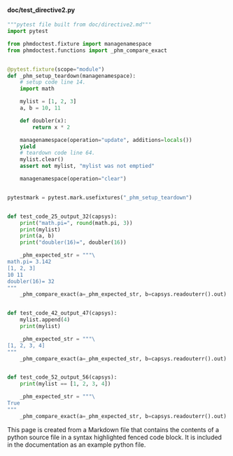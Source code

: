 #### doc/test_directive2.py
```python
"""pytest file built from doc/directive2.md"""
import pytest

from phmdoctest.fixture import managenamespace
from phmdoctest.functions import _phm_compare_exact


@pytest.fixture(scope="module")
def _phm_setup_teardown(managenamespace):
    # setup code line 14.
    import math

    mylist = [1, 2, 3]
    a, b = 10, 11

    def doubler(x):
        return x * 2

    managenamespace(operation="update", additions=locals())
    yield
    # teardown code line 64.
    mylist.clear()
    assert not mylist, "mylist was not emptied"

    managenamespace(operation="clear")


pytestmark = pytest.mark.usefixtures("_phm_setup_teardown")


def test_code_25_output_32(capsys):
    print("math.pi=", round(math.pi, 3))
    print(mylist)
    print(a, b)
    print("doubler(16)=", doubler(16))

    _phm_expected_str = """\
math.pi= 3.142
[1, 2, 3]
10 11
doubler(16)= 32
"""
    _phm_compare_exact(a=_phm_expected_str, b=capsys.readouterr().out)


def test_code_42_output_47(capsys):
    mylist.append(4)
    print(mylist)

    _phm_expected_str = """\
[1, 2, 3, 4]
"""
    _phm_compare_exact(a=_phm_expected_str, b=capsys.readouterr().out)


def test_code_52_output_56(capsys):
    print(mylist == [1, 2, 3, 4])

    _phm_expected_str = """\
True
"""
    _phm_compare_exact(a=_phm_expected_str, b=capsys.readouterr().out)
```
This page is created from a Markdown file that contains the contents
of a python source file in a syntax highlighted fenced code block.
It is included in the documentation as an example python file.
